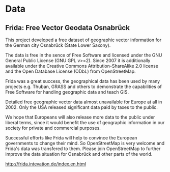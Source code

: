 # Data 

## Frida: Free Vector Geodata Osnabrück    

This project developed a free dataset of geographic vector information for the
German city Osnabrück (State Lower Saxony).

The data is free in the sence of Free Software and licensed under the GNU
General Public License (GNU GPL v>=2). Since 2007 it is additionally available
under the Creative Commons Attribution-ShareAlike 2.0 license and the Open
Database License (ODbL) from OpenStreetMap.

Frida was a great success, the geographical data has been used by many
projects e.g. Thuban, GRASS and others to demonstrate the capabilities
of Free Software for handling geographic data and teach GIS.

Detailed free geographic vector data almost unavailable for Europe at all in
2002. Only the USA released significant data paid by taxes to the public.

We hope that Europeans will also release more data to the public under liberal
terms, since it would benefit the use of geographic information in our society
for private and commercial purposes.

Successful efforts like Frida will help to convince the European governments to
change their mind. So OpenStreetMap is very welcome and Frida's data was
transfered to them. Please join OpenStreetMap to further improve the data
situation for Osnabrück and other parts of the world. 

http://frida.intevation.de/index.en.html
